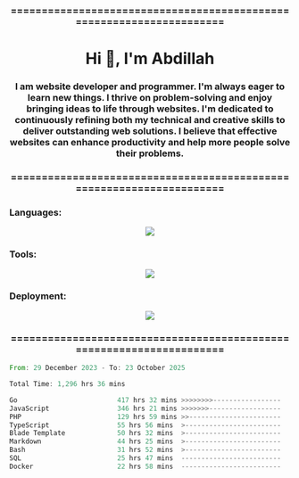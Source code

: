 <h3 align="center">=====================================================================</h3>
<h1 align="center">Hi 👋, I'm Abdillah</h1>
<h3 align="center">I am website developer and programmer. I'm always eager to learn new things. I thrive on problem-solving and enjoy bringing ideas to life through websites. I'm dedicated to continuously refining both my technical and creative skills to deliver outstanding web solutions. I believe that effective websites can enhance productivity and help more people solve their problems.</h3>
<h3 align="center">=====================================================================</h3>

<h3 align="left">Languages:</h3>
<p align="center">
  <a href="https://skillicons.dev">
    <img src="https://skillicons.dev/icons?i=go,nodejs,php,css,html,kotlin" />
  </a>
</p>

<h3 align="left">Tools:</h3>
<p align="center">
  <a href="https://skillicons.dev">
    <img src="https://skillicons.dev/icons?i=express,nextjs,postman,powershell,bash,nginx,arduino,laravel,androidstudio,react,prisma" />
  </a>
</p>

<h3 align="left">Deployment:</h3>
<p align="center">
  <a href="https://skillicons.dev">
    <img src="https://skillicons.dev/icons?i=git,github,docker,aws,jenkins,prometheus,grafana,mongodb,postgres,mysql" />
  </a>
</p>

<h3 align="center">=====================================================================</h3>

<!--START_SECTION:waka-->

```rust
From: 29 December 2023 - To: 23 October 2025

Total Time: 1,296 hrs 36 mins

Go                         417 hrs 32 mins >>>>>>>>-----------------   31.90 %
JavaScript                 346 hrs 21 mins >>>>>>>------------------   26.46 %
PHP                        129 hrs 59 mins >>-----------------------   09.93 %
TypeScript                 55 hrs 56 mins  >------------------------   04.27 %
Blade Template             50 hrs 32 mins  >------------------------   03.86 %
Markdown                   44 hrs 25 mins  >------------------------   03.39 %
Bash                       31 hrs 52 mins  >------------------------   02.43 %
SQL                        25 hrs 47 mins  -------------------------   01.97 %
Docker                     22 hrs 58 mins  -------------------------   01.75 %
```

<!--END_SECTION:waka-->
<!---
Abedmuh/Abedmuh is a ✨ special ✨ repository because its `README.md` (this file) appears on your GitHub profile.
You can click the Preview link to take a look at your changes.
--->
